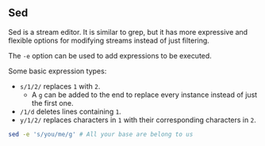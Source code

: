 ## Sed

Sed is a stream editor. It is similar to grep, but it has more expressive and flexible options for modifying streams instead of just filtering.

The `-e` option can be used to add expressions to be executed.

Some basic expression types:

- `s/1/2/` replaces `1` with `2`.
    - A `g` can be added to the end to replace every instance instead of just the first one.
- `/1/d` deletes lines containing `1`.
- `y/1/2/` replaces characters in `1` with their corresponding characters in `2`.

```bash
sed -e 's/you/me/g' # All your base are belong to us
```